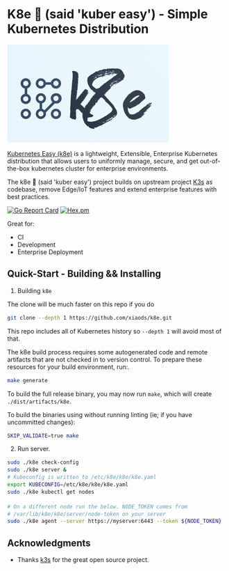K8e 🚀 (said 'kuber easy') - Simple Kubernetes Distribution
===============================================
<img src="./docs/k8e-logo.png" alt="logo" style="zoom:50%;" />

[Kubernetes Easy (k8e)](https://getk8e.com) is a lightweight, Extensible, Enterprise Kubernetes distribution that allows users to uniformly manage, secure, and get out-of-the-box kubernetes cluster for enterprise environments.

The k8e 🚀 (said 'kuber easy') project builds on upstream project [K3s](https://github.com/rancher/k3s) as codebase, remove Edge/IoT features and extend enterprise features with best practices.

[![Go Report Card](https://goreportcard.com/badge/github.com/xiaods/k8e)](https://goreportcard.com/report/github.com/xiaods/k8e) [![Hex.pm](https://img.shields.io/hexpm/l/apa)](https://github.com/xiaods/k8e/blob/master/LICENSE)

Great for:
* CI
* Development
* Enterprise Deployment

Quick-Start - Building && Installing
--------------
1. Building `k8e`

The clone will be much faster on this repo if you do
```bash
git clone --depth 1 https://github.com/xiaods/k8e.git
```

This repo includes all of Kubernetes history so `--depth 1` will avoid most of that.

The k8e build process requires some autogenerated code and remote artifacts that are not checked in to version control.
To prepare these resources for your build environment, run:.
```bash
make generate
```

To build the full release binary, you may now run `make`, which will create `./dist/artifacts/k8e`.

To build the binaries using without running linting (ie; if you have uncommitted changes):
```bash
SKIP_VALIDATE=true make
```
2. Run server.

```bash
sudo ./k8e check-config
sudo ./k8e server &
# Kubeconfig is written to /etc/k8e/k8e/k8e.yaml
export KUBECONFIG=/etc/k8e/k8e/k8e.yaml
sudo ./k8e kubectl get nodes

# On a different node run the below. NODE_TOKEN comes from
# /var/lib/k8e/k8e/server/node-token on your server
sudo ./k8e agent --server https://myserver:6443 --token ${NODE_TOKEN}
```

Acknowledgments
--------------
- Thanks [k3s](https://github.com/rancher/k3s) for the great open source project.